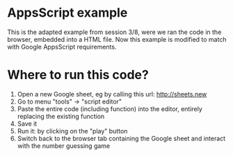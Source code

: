 # AppsScript example

This is the adapted example from session 3/8, were we ran the code in the browser, embedded into a HTML file. 
Now this example is modified to match with Google AppsScript requirements.

# Where to run this code?

1. Open a new Google sheet, eg by calling this url: http://sheets.new
2. Go to menu "tools" -> "script editor"
3. Paste the entire code (including function) into the editor, entirely replacing the existing function
4. Save it
5. Run it: by clicking on the "play" button
6. Switch back to the browser tab containing the Google sheet and interact with the number guessing game
